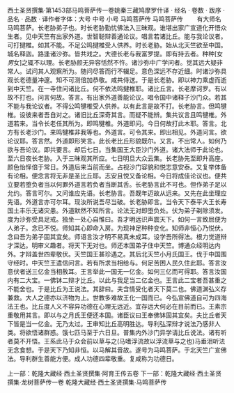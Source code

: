 西土圣贤撰集·第1453部马鸣菩萨传一卷姚秦三藏鸠摩罗什译
· 经名 · 卷数 · 跋序
· 品名 · 品数 · 译作者字体：大号 中号 小号
马鸣菩萨传
马鸣菩萨传
　　有大师名马鸣菩萨。长老胁弟子也。时长老胁勤忧佛法入三昧观。谁堪出家广宣道化开悟众生者。见中天竺有出家外道。世智聪辩善通论议。唱言若诸比丘。能与我论议者。可打揵椎。如其不能。不足公鸣揵椎受人供养。时长老胁。始从北天竺欲至中国。城名释迦。路逢诸沙弥。皆共戏之。大德长老与我富罗提。即有持去者。种种[女*男*女]之辄不以理。长老胁颜无异容恬然不忤。诸沙弥中广学问者。觉其远大疑非常人。试问其人观察所为。随问尽答而行不辍足。意色深远不存近细。时诸沙弥具观长老德量冲邃。知不可测倍加恭敬。咸共侍送。于是长老胁。即以神力乘虚而逝到中天竺。在一寺住问诸比丘。何不依法鸣揵椎耶。诸比丘言。长老摩诃罗。有以故不打也。问言何故。答言。有出家外道善能论议。唱令国中诸释子沙门众。若其不能与我论议者。不得公鸣犍椎受人供养。以有此言是故不打。长老胁言。但鸣犍椎。设彼来者吾自对之。诸旧比丘深奇其言。而疑不能辨。集共议言且鸣犍椎。外道若来。当令长老任其所为。即鸣犍椎。外道即问。今日何故打此木耶。答言。北方有长老沙门。来鸣犍椎非我等也。外道言。可令其来。即出相见。外道问言。欲论议耶。答言然。外道即形笑言。此长老比丘形貌既尔。又言。不出常人。如何乃欲与吾论议。即共要言。却后七日。当集国王大臣沙门外道。诸大法师于此论也。至六日夜长老胁。入于三昧观其所应。七日明旦大众云集。长老胁先至即升高座。颜色怡怿倍于常日。外道后来当前而坐。占视沙门容貌和悦志意安泰。又复举体备有论相。便念言将无非是圣比丘耶。志安且悦又备论相。今日将成佳论议也。便共立要若堕负者当以何罪外道言若负者当断其舌。长老胁言此不可也。但作弟子足以允约。答言可尔。又问谁应先语。长老胁言。吾既年迈故从远来。又先在此坐理应先语。外道言亦可尔耳。现汝所说吾尽当破。长老胁即言。当令天下泰平大王长寿国土丰乐无诸灾患。外道默然不知所言。论法无对即堕负处。伏为弟子剃除须发。度为沙弥受具足戒。独坐一处心自惟曰。吾才明远识声震天下。如何一言致屈便为人弟子。念已不悦。师知其心即命入房。为现神足种种变化。知师非恒心乃悦伏。念曰吾为弟子固其宜矣。师语言汝才明不易真未成耳。设学吾所得法。根力觉道辩才深达。明审义趣者。将天下无对也。师还本国弟子住中天竺。博通众经明达内外。才辩盖世四辈敬伏。天竺国王甚珍遇之。其后北天竺小月氏国王。伐于中国围守经时。中天竺王遣信问言。若有所求当相给与。何足苦困人民久住此耶。答言汝意伏者送三亿金当相赦耳。王言举此一国无一亿金。如何三亿而可得耶。答言汝国内有二大宝。一佛钵二辩才比丘。以此与我足当二亿金也。王言此二宝者吾甚重之不能舍也。于是比丘为王说法。其辞曰。夫含情受化者天下莫二也。佛道渊弘义存兼救。大人之德亦以济物为上。世教多难故王化一国而已。今弘宣佛道自可为四海法王也。比丘度人义不容异功德在心理无远近。宜存远大何必在目前而已。王素宗重敬用其言。即以与之月氏王便还本国。诸臣议曰王奉佛钵固其宜矣。夫比丘者天下皆是当一亿金。无乃太过。王审知比丘高明胜达。导利弘深辩才说法乃感非人类。将欲悟诸群惑。饿七匹马至于六日旦。普集内外沙门异学请比丘说法。诸有听者莫不开悟。王系此马于众会前以草与之(马嗜浮流故以浮流草与之也)马垂泪听法无念食想。于是天下乃知非恒。以马解其音故。遂号为马鸣菩萨。于北天竺广宣佛法。导利群生善能方便。成人功德四辈敬重。复咸称为功德日。

上一部：乾隆大藏经·西土圣贤撰集·阿育王传五卷
下一部：乾隆大藏经·西土圣贤撰集·龙树菩萨传一卷
乾隆大藏经·西土圣贤撰集·马鸣菩萨传
